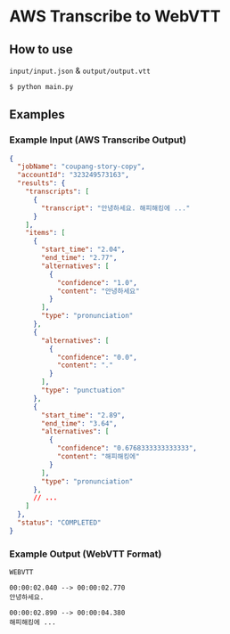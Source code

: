 # AWS Transcribe to WebVTT


## How to use

`input/input.json` & `output/output.vtt`

```bash
$ python main.py
```


## Examples

### Example Input (AWS Transcribe Output)

```json
{
  "jobName": "coupang-story-copy",
  "accountId": "323249573163",
  "results": {
    "transcripts": [
      {
        "transcript": "안녕하세요. 해피해킹에 ..."
      }
    ],
    "items": [
      {
        "start_time": "2.04",
        "end_time": "2.77",
        "alternatives": [
          {
            "confidence": "1.0",
            "content": "안녕하세요"
          }
        ],
        "type": "pronunciation"
      },
      {
        "alternatives": [
          {
            "confidence": "0.0",
            "content": "."
          }
        ],
        "type": "punctuation"
      },
      {
        "start_time": "2.89",
        "end_time": "3.64",
        "alternatives": [
          {
            "confidence": "0.6768333333333333",
            "content": "해피해킹에"
          }
        ],
        "type": "pronunciation"
      },
      // ...
    ]
  },
  "status": "COMPLETED"
}
```

### Example Output (WebVTT Format)

```
WEBVTT

00:00:02.040 --> 00:00:02.770
안녕하세요.

00:00:02.890 --> 00:00:04.380
해피해킹에 ...
```

